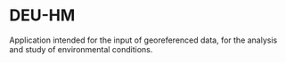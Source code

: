 # DEU-HM

Application intended for the input of georeferenced data, for the analysis and study of environmental conditions.